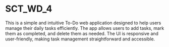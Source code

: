# SCT_WD_4
This is a simple and intuitive To-Do web application designed to help users manage their daily tasks efficiently. The app allows users to add tasks, mark them as completed, and delete them as needed. The UI is responsive and user-friendly, making task management straightforward and accessible.
